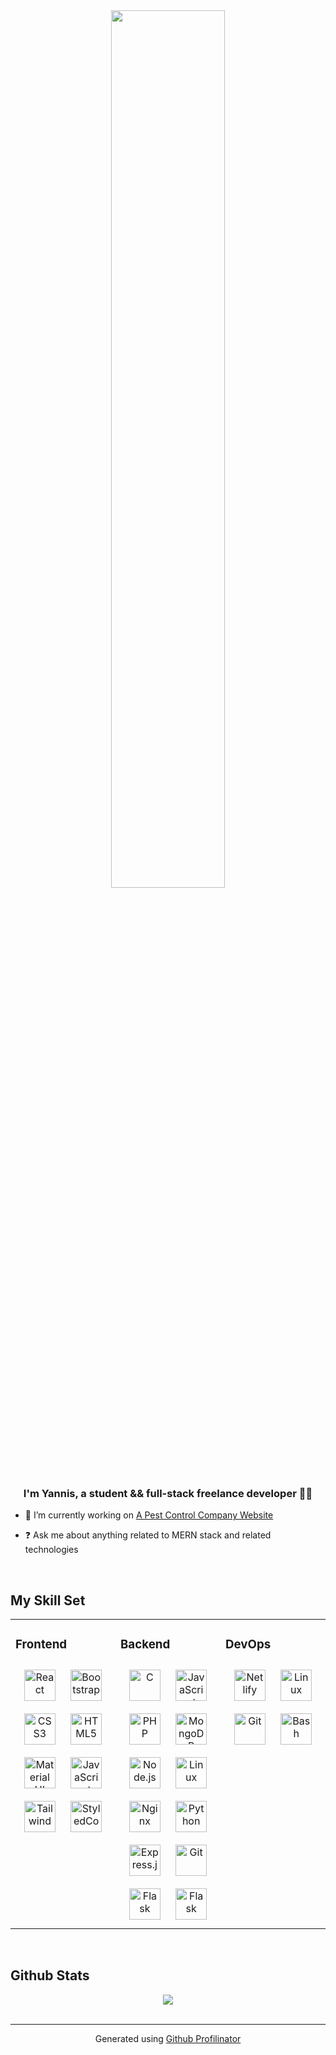<div align="center">
<img src="https://rishavanand.github.io/static/images/greetings.gif" align="center" style="width: 60%" />
</div>  
  

### <div align="center">I'm Yannis, a student && full-stack freelance developer 👨‍💻</div>  
  

- 🔭 I’m currently working on [A Pest Control Company Website](https://github.com/Yannis-Alouache/Jlm)
  

- ❓ Ask me about anything related to MERN stack and related technologies  
   

<br/>  


## My Skill Set  
<table><tr><td valign="top" width="33%">



### Frontend  
<div align="center">  
<a href="https://reactjs.org/" target="_blank"><img style="margin: 10px" src="https://profilinator.rishav.dev/skills-assets/react-original-wordmark.svg" alt="React" height="50" /></a>  
<a href="https://getbootstrap.com/docs/3.4/javascript/" target="_blank"><img style="margin: 10px" src="https://profilinator.rishav.dev/skills-assets/bootstrap-plain.svg" alt="Bootstrap" height="50" /></a>  
<a href="https://www.w3schools.com/css/" target="_blank"><img style="margin: 10px" src="https://profilinator.rishav.dev/skills-assets/css3-original-wordmark.svg" alt="CSS3" height="50" /></a>  
<a href="https://en.wikipedia.org/wiki/HTML5" target="_blank"><img style="margin: 10px" src="https://profilinator.rishav.dev/skills-assets/html5-original-wordmark.svg" alt="HTML5" height="50" /></a>  
<a href="https://mui.com/" target="_blank"><img style="margin: 10px" src="https://mui.com/static/logo.png" alt="Material UI" height="50" /></a>  
<a href="https://www.javascript.com/" target="_blank"><img style="margin: 10px" src="https://profilinator.rishav.dev/skills-assets/javascript-original.svg" alt="JavaScript" height="50" /></a>  
<a href="https://tailwindcss.com/" target="_blank"><img style="margin: 10px" src="https://upload.wikimedia.org/wikipedia/commons/thumb/d/d5/Tailwind_CSS_Logo.svg/2048px-Tailwind_CSS_Logo.svg.png" alt="Tailwind" height="50" /></a>
 <a href="https://styled-components.com/" target="_blank"><img style="margin: 10px" src="https://avatars.githubusercontent.com/u/20658825?s=200&v=4" alt="StyledComponents" height="50" /></a>  
</div>

</td><td valign="top" width="33%">



### Backend  
<div align="center">  
<a href="https://www.cprogramming.com/" target="_blank"><img style="margin: 10px" src="https://upload.wikimedia.org/wikipedia/commons/thumb/1/18/C_Programming_Language.svg/1200px-C_Programming_Language.svg.png" alt="C" height="50" /></a>  
<a href="https://www.javascript.com/" target="_blank"><img style="margin: 10px" src="https://upload.wikimedia.org/wikipedia/commons/thumb/9/99/Unofficial_JavaScript_logo_2.svg/1200px-Unofficial_JavaScript_logo_2.svg.png" alt="JavaScript" height="50" /></a>  
<a href="https://www.php.net/" target="_blank"><img style="margin: 10px" src="https://www.php.net/images/meta-image.png" alt="PHP" height="50" /></a>  
<a href="https://www.mongodb.com/" target="_blank"><img style="margin: 10px" src="https://www.itnetwork.cz/images/46772/lekce5/mdb.png" alt="MongoDB" height="50" /></a>  
<a href="https://nodejs.org/" target="_blank"><img style="margin: 10px" src="https://upload.wikimedia.org/wikipedia/commons/thumb/d/d9/Node.js_logo.svg/1200px-Node.js_logo.svg.png" alt="Node.js" height="50" /></a>  
<a href="https://www.linux.org/" target="_blank"><img style="margin: 10px" src="https://upload.wikimedia.org/wikipedia/commons/d/dd/Linux_logo.jpg" alt="Linux" height="50" /></a>  
<a href="https://www.nginx.com/" target="_blank"><img style="margin: 10px" src="https://www.linuxadictos.com/wp-content/uploads/nginx-1.jpg" alt="Nginx" height="50" /></a>  
<a href="https://www.python.org/" target="_blank"><img style="margin: 10px" src="https://upload.wikimedia.org/wikipedia/commons/thumb/c/c3/Python-logo-notext.svg/1200px-Python-logo-notext.svg.png" alt="Python" height="50" /></a>  
<a href="https://expressjs.com/" target="_blank"><img style="margin: 10px" src="https://expressjs.com/images/express-facebook-share.png" alt="Express.js" height="50" /></a>  
<a href="https://github.com/" target="_blank"><img style="margin: 10px" src="https://upload.wikimedia.org/wikipedia/commons/thumb/e/e0/Git-logo.svg/1280px-Git-logo.svg.png" alt="Git" height="50" /></a>  
<a href="https://flask.palletsprojects.com/en/2.2.x/" target="_blank"><img style="margin: 10px" src="https://miro.medium.com/max/800/1*Q5EUk28Xc3iCDoMSkrd1_w.png" alt="Flask" height="50" /></a>
 <a href="https://www.djangoproject.com/" target="_blank"><img style="margin: 10px" src="https://www.fullstackpython.com/img/logos/django.png" alt="Flask" height="50" /></a>  
</div>

</td><td valign="top" width="33%">



### DevOps  
<div align="center">  
<a href="https://www.netlify.com/" target="_blank"><img style="margin: 10px" src="https://pbs.twimg.com/profile_images/1413544188411482112/61xGHyIi_400x400.jpg" alt="Netlify" height="50" /></a> 
<a href="https://www.linux.org/" target="_blank"><img style="margin: 10px" src="https://profilinator.rishav.dev/skills-assets/linux-original.svg" alt="Linux" height="50" /></a>  
<a href="https://github.com/" target="_blank"><img style="margin: 10px" src="https://profilinator.rishav.dev/skills-assets/git-scm-icon.svg" alt="Git" height="50" /></a>  
<a href="https://www.gnu.org/software/bash/" target="_blank"><img style="margin: 10px" src="https://profilinator.rishav.dev/skills-assets/gnu_bash-icon.svg" alt="Bash" height="50" /></a>  
</div>

</td></tr></table>  

<br/>  


<!-- ## Connect with me  
<div align="center">
<a href="https://github.com/rishavanand" target="_blank">
<img src=https://img.shields.io/badge/github-%2324292e.svg?&style=for-the-badge&logo=github&logoColor=white alt=github style="margin-bottom: 5px;" />
</a>
<a href="https://twitter.com/iamrishavanand" target="_blank">
<img src=https://img.shields.io/badge/twitter-%2300acee.svg?&style=for-the-badge&logo=twitter&logoColor=white alt=twitter style="margin-bottom: 5px;" />
</a>
<a href="https://dev.to/rishavanand" target="_blank">
<img src=https://img.shields.io/badge/dev.to-%2308090A.svg?&style=for-the-badge&logo=dev.to&logoColor=white alt=devto style="margin-bottom: 5px;" />
</a>
<a href="https://linkedin.com/in/rishavanand" target="_blank">
<img src=https://img.shields.io/badge/linkedin-%231E77B5.svg?&style=for-the-badge&logo=linkedin&logoColor=white alt=linkedin style="margin-bottom: 5px;" />
</a>
<a href="https://www.facebook.com/iamrishavanand" target="_blank">
<img src=https://img.shields.io/badge/facebook-%232E87FB.svg?&style=for-the-badge&logo=facebook&logoColor=white alt=facebook style="margin-bottom: 5px;" />
</a>
<a href="https://instagram.com/iamrishavanand" target="_blank">
<img src=https://img.shields.io/badge/instagram-%23000000.svg?&style=for-the-badge&logo=instagram&logoColor=white alt=instagram style="margin-bottom: 5px;" />
</a>  
</div>  
  

<br/>  
-->

## Github Stats  
<div align="center"><img src="https://github-readme-stats.vercel.app/api?username=Yannis-Alouache&show_icons=true" align="center" /></div>

  
<br />

----
<div align="center">Generated using <a href="https://profilinator.rishav.dev/" target="_blank">Github Profilinator</a></div>
